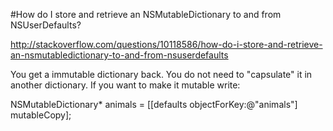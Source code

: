 #How do I store and retrieve an NSMutableDictionary to and from NSUserDefaults?

http://stackoverflow.com/questions/10118586/how-do-i-store-and-retrieve-an-nsmutabledictionary-to-and-from-nsuserdefaults

 
You get a immutable dictionary back. You do not need to "capsulate" it in another dictionary. If you want to make it mutable write:

NSMutableDictionary* animals = [[defaults objectForKey:@"animals"] mutableCopy];



